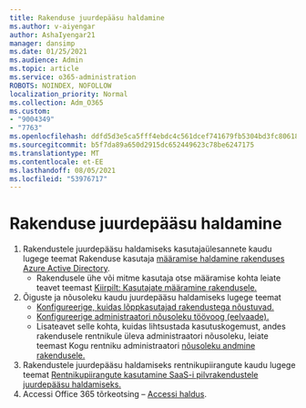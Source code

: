 ```yaml
---
title: Rakenduse juurdepääsu haldamine
ms.author: v-aiyengar
author: AshaIyengar21
manager: dansimp
ms.date: 01/25/2021
ms.audience: Admin
ms.topic: article
ms.service: o365-administration
ROBOTS: NOINDEX, NOFOLLOW
localization_priority: Normal
ms.collection: Adm_O365
ms.custom:
- "9004349"
- "7763"
ms.openlocfilehash: ddfd5d3e5ca5fff4ebdc4c561dcef741679fb5304bd3fc80618016dc90a0d19f
ms.sourcegitcommit: b5f7da89a650d2915dc652449623c78be6247175
ms.translationtype: MT
ms.contentlocale: et-EE
ms.lasthandoff: 08/05/2021
ms.locfileid: "53976717"
---
```

# <a name="manage-application-access"></a>Rakenduse juurdepääsu haldamine

1. Rakendustele juurdepääsu haldamiseks kasutajaülesannete kaudu lugege teemat Rakenduse kasutaja [määramise haldamine rakenduses Azure Active Directory](https://docs.microsoft.com/azure/active-directory/manage-apps/assign-user-or-group-access-portal).
    - Rakendusele ühe või mitme kasutaja otse määramise kohta leiate teavet teemast [Kiirpilt: Kasutajate määramine rakendusele.](https://docs.microsoft.com/azure/active-directory/manage-apps/assign-user-or-group-access-portal)
1. Õiguste ja nõusoleku kaudu juurdepääsu haldamiseks lugege teemat
    - [Konfigureerige, kuidas lõppkasutajad rakendustega nõustuvad.](https://docs.microsoft.com/azure/active-directory/manage-apps/configure-user-consent?tabs=azure-portal) 
    - [Konfigureerige administraatori nõusoleku töövoog (eelvaade).](https://docs.microsoft.com/azure/active-directory/manage-apps/configure-admin-consent-workflow) 
    - Lisateavet selle kohta, kuidas lihtsustada kasutuskogemust, andes rakendusele rentnikule üleva administraatori nõusoleku, leiate teemast Kogu rentniku administraatori [nõusoleku andmine rakendusele.](https://docs.microsoft.com/azure/active-directory/manage-apps/grant-admin-consent) 
1. Rakendustele juurdepääsu haldamiseks rentnikupiirangute kaudu lugege teemat [Rentnikupiirangute kasutamine SaaS-i pilvrakendustele juurdepääsu haldamiseks.](https://docs.microsoft.com/azure/active-directory/manage-apps/tenant-restrictions) 
1. Accessi Office 365 tõrkeotsing – [Accessi haldus](https://docs.microsoft.com/office365/troubleshoot/access-management/cannot-add-guest-users-in-m365-admin-center).
